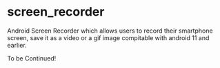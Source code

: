 # screen_recorder
Android Screen Recorder which allows users to record their smartphone screen, save it as a video or a gif image 
compitable with android 11 and earlier.

To be Continued!
